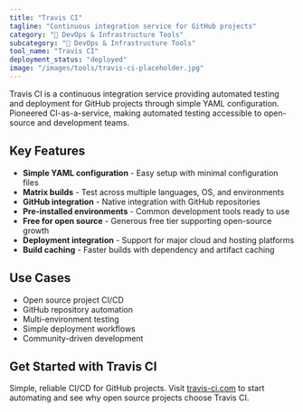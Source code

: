 ```yaml
---
title: "Travis CI"
tagline: "Continuous integration service for GitHub projects"
category: "🔧 DevOps & Infrastructure Tools"
subcategory: "🔧 DevOps & Infrastructure Tools"
tool_name: "Travis CI"
deployment_status: "deployed"
image: "/images/tools/travis-ci-placeholder.jpg"
---
```

Travis CI is a continuous integration service providing automated testing and deployment for GitHub projects through simple YAML configuration. Pioneered CI-as-a-service, making automated testing accessible to open-source and development teams.

## Key Features

- **Simple YAML configuration** - Easy setup with minimal configuration files
- **Matrix builds** - Test across multiple languages, OS, and environments
- **GitHub integration** - Native integration with GitHub repositories
- **Pre-installed environments** - Common development tools ready to use
- **Free for open source** - Generous free tier supporting open-source growth
- **Deployment integration** - Support for major cloud and hosting platforms
- **Build caching** - Faster builds with dependency and artifact caching

## Use Cases

- Open source project CI/CD
- GitHub repository automation
- Multi-environment testing
- Simple deployment workflows
- Community-driven development

## Get Started with Travis CI

Simple, reliable CI/CD for GitHub projects. Visit [travis-ci.com](https://www.travis-ci.com) to start automating and see why open source projects choose Travis CI.
